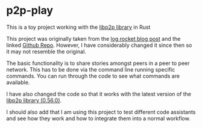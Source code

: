 # p2p-play
This is a toy project working with the [libp2p library](https://github.com/libp2p/rust-libp2p) in Rust

This project was originally taken from the [log rocket blog post](https://blog.logrocket.com/libp2p-tutorial-build-a-peer-to-peer-app-in-rust/) and the linked [Github Repo](https://github.com/zupzup/rust-peer-to-peer-example).  However, I have considerably changed it since then so it may not resemble the original.

The basic functionality is to share stories amongst peers in a peer to peer network.  This has to be done via the command line running specific commands.  You can run through the code to see what commands are available.

I have also changed the code so that it works with the latest version of the [libp2p library (0.56.0)](https://github.com/libp2p/rust-libp2p/releases/tag/v0.56.0).

I should also add that I am using this project to test different code assistants and see how they work and how to integrate them into a normal workflow.


